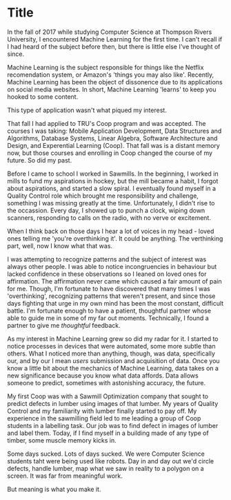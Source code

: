 # Title

In the fall of 2017 while studying Computer Science at Thompson Rivers University, I encountered Machine Learning for the first time. I can't recall if I had heard of the subject before then, but there is little else I've thought of since.

Machine Learning is the subject responsible for things like the Netflix recomendation system, or Amazon's 'things you may also like'. Recently, Machine Learning has been the object of dissonence due to its applications on social media websites. In short, Machine Learning 'learns' to keep you hooked to some content.

This type of application wasn't what piqued my interest. 

That fall I had applied to TRU's Coop program and was accepted. The courses I was taking: Mobile Application Development, Data Structures and Algorithms, Database Systems, Linear Algebra, Software Architecture and Design, and Experential Learning (Coop). That fall was is a distant memory now, but those courses and enrolling in Coop changed the course of my future. So did my past.

Before I came to school I worked in Sawmills. In the beginning, I worked in mills to fund my aspirations in hockey, but the mill became a habit, I forgot about aspirations, and started a slow spiral. I eventually found myself in a Quality Control role which brought me responsibility and challenge, something I was missing greatly at the time. Unfortunately, I didn't rise to the occassion. Every day, I showed up to punch a clock, wiping down scanners, responding to calls on the radio, with no verve or excitement.

When I think back on those days I hear a lot of voices in my head - loved ones telling me 'you're overthinking it'. It could be anything. The verthinking part, well, now I know what that was.

I was attempting to recognize patterns and the subject of interest was always other people. I was able to notice incongruencies in behaviour but lacked confidence in these observations so I leaned on loved ones for affirmation. The affirmation never came which caused a fair amount of pain for me. Though, I'm fortunate to have discovered that many times I was 'overthinking', recognizing patterns that weren't present, and since those days fighting that urge in my own mind has been the most constant, difficult battle. I'm fortunate enough to have a patient, thoughtful partner whose able to guide me in some of my far out moments. Technically, I found a partner to give me _thoughtful_ feedback.

As my interest in Machine Learning grew so did my radar for it. I started to notice processes in devices that were automated, some more subtle than others. What I noticed more than anything, though, was data, specifically our, and by our I mean _users_ submission and acquisition of data. Once you know a little bit about the mechanics of Machine Learning, data takes on a new significance because you know what data affords. Data allows someone to predict, sometimes with astonishing accuracy, the future.

My first Coop was with a Sawmill Optimization company that sought to predict defects in lumber using images of that lumber. My years of Quality Control and my familiarity with lumber finally started to pay off. My experience in the sawmilling field led to me leading a group of Coop students in a labelling task. Our job was to find defect in images of lumber and label them. Today, if I find myself in a building made of any type of timber, some muscle memory kicks in.

Some days sucked. Lots of days sucked. We were Computer Science students taht were being used like robots. Day in and day out we'd circle defects, handle lumber, map what we saw in reality to a polygon on a screen. It was far from meaningful work.

But meaning is what you make it.